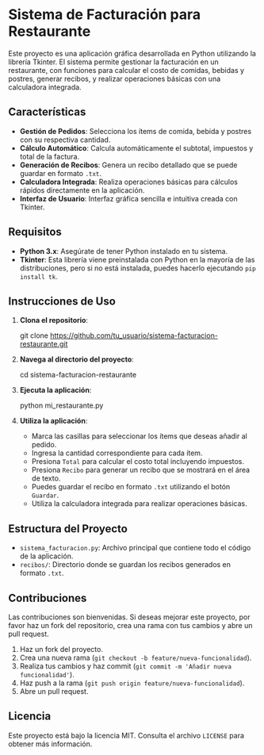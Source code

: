 # Sistema de Facturación para Restaurante

Este proyecto es una aplicación gráfica desarrollada en Python utilizando la librería Tkinter. El sistema permite gestionar la facturación en un restaurante, con funciones para calcular el costo de comidas, bebidas y postres, generar recibos, y realizar operaciones básicas con una calculadora integrada.

## Características

- **Gestión de Pedidos**: Selecciona los ítems de comida, bebida y postres con su respectiva cantidad.
- **Cálculo Automático**: Calcula automáticamente el subtotal, impuestos y total de la factura.
- **Generación de Recibos**: Genera un recibo detallado que se puede guardar en formato `.txt`.
- **Calculadora Integrada**: Realiza operaciones básicas para cálculos rápidos directamente en la aplicación.
- **Interfaz de Usuario**: Interfaz gráfica sencilla e intuitiva creada con Tkinter.

## Requisitos

- **Python 3.x**: Asegúrate de tener Python instalado en tu sistema.
- **Tkinter**: Esta librería viene preinstalada con Python en la mayoría de las distribuciones, pero si no está instalada, puedes hacerlo ejecutando `pip install tk`.

## Instrucciones de Uso

1. **Clona el repositorio**:
   
    git clone https://github.com/tu_usuario/sistema-facturacion-restaurante.git

3. **Navega al directorio del proyecto**:
    
    cd sistema-facturacion-restaurante
    
4. **Ejecuta la aplicación**:
    
    python mi_restaurante.py
    
5. **Utiliza la aplicación**:
   - Marca las casillas para seleccionar los ítems que deseas añadir al pedido.
   - Ingresa la cantidad correspondiente para cada ítem.
   - Presiona `Total` para calcular el costo total incluyendo impuestos.
   - Presiona `Recibo` para generar un recibo que se mostrará en el área de texto.
   - Puedes guardar el recibo en formato `.txt` utilizando el botón `Guardar`.
   - Utiliza la calculadora integrada para realizar operaciones básicas.

## Estructura del Proyecto

- `sistema_facturacion.py`: Archivo principal que contiene todo el código de la aplicación.
- `recibos/`: Directorio donde se guardan los recibos generados en formato `.txt`.


## Contribuciones

Las contribuciones son bienvenidas. Si deseas mejorar este proyecto, por favor haz un fork del repositorio, crea una rama con tus cambios y abre un pull request.

1. Haz un fork del proyecto.
2. Crea una nueva rama (`git checkout -b feature/nueva-funcionalidad`).
3. Realiza tus cambios y haz commit (`git commit -m 'Añadir nueva funcionalidad'`).
4. Haz push a la rama (`git push origin feature/nueva-funcionalidad`).
5. Abre un pull request.

## Licencia

Este proyecto está bajo la licencia MIT. Consulta el archivo `LICENSE` para obtener más información.

